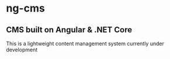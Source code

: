 # ng-cms
CMS built on Angular & .NET Core
------------------------------------------------------------------

This is a lightweight content management system currently under development